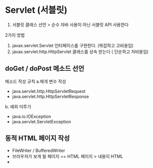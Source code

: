 # Servlet (서블릿)

1. 서블릿 클래스 선언 > 순수 자바 사용이 아닌 서블릿 API 사용한다 

2가지 방법

1. javax.servlet.Servlet 인터페이스를 구현한다. (복잡하고 고비용임)
2. javax.servlet.http.HttpServlet 클래스를 상속 받는다 ( 단순하고 저비용임)

## doGet / doPost 메소드 선언
메소드 작성 규칙
a.매개 변수 작성
- java.servlet.http.HttpServletRequest
- java.servlet.http.HttpServletResponse

b. 예외 미루기
- java.io.IOException
- java.servlet.ServletException

## 동적 HTML 페이지 작성
- FileWriter / BufferedWriter
- 브라우저가 보게 될 페이지 \=\= HTML 페이지 > 내용이 HTML
- 